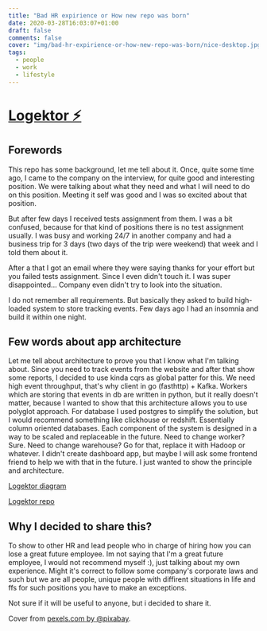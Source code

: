 ```yaml
---
title: "Bad HR expirience or How new repo was born"
date: 2020-03-28T16:03:07+01:00
draft: false
comments: false
cover: "img/bad-hr-expirience-or-how-new-repo-was-born/nice-desktop.jpg"
tags:
  - people
  - work
  - lifestyle
---
```


# [Logektor ⚡️](https://github.com/lalabuy948/logektor)

## Forewords

This repo has some background, let me tell about it. Once, quite some time ago, I came to the company on the interview, for quite good and interesting position. We were talking about what they need and what I will need to do on this position. Meeting it self was good and I was so excited about that position.

But after few days I received tests assignment from them. I was a bit confused, because for that kind of positions there is no test assignment usually. I was busy and working 24/7 in another company and had a business trip for 3 days (two days of the trip were weekend) that week and I told them about it.

After a that I got an email where they were saying thanks for your effort but you failed tests assignment. Since I even didn't touch it. I was super disappointed... Company even didn't try to look into the situation.

I do not remember all requirements. But basically they asked to build high-loaded system to store tracking events. Few days ago I had an insomnia and build it within one night. 

## Few words about app architecture

Let me tell about architecture to prove you that I know what I'm talking about. Since you need to track events from the website and after that show some reports, I decided to use kinda cqrs as global patter for this. We need high event throughput, that's why client in go (fasthttp) + Kafka. Workers which are storing that events in db are written in python, but it really doesn't matter, because I wanted to show that this architecture allows you to use polyglot approach. For database I used postgres to simplify the solution, but I would recommend something like clickhouse or redshift. Essentially column oriented databases. Each component of the system is designed in a way to be scaled and replaceable in the future. Need to change worker? Sure. Need to change warehouse? Go for that, replace it with Hadoop or whatever. I didn't create dashboard app, but maybe I will ask some frontend friend to help we with that in the future. I just wanted to show the principle and architecture.

[Logektor diagram](https://github.com/lalabuy948/logektor/blob/master/github/EventTrackingSA.svg)

[Logektor repo](https://github.com/lalabuy948/logektor)

## Why I decided to share this?

To show to other HR and lead people who in charge of hiring how you can lose a great future employee. Im not saying that I'm a great future employee, I would not recommend myself :), just talking about my own experience. Might it's correct to follow some company's corporate laws and such but we are all people, unique people with diffirent situations in life and ffs for such positions you have to make an exceptions.

Not sure if it will be useful to anyone, but i decided to share it.

Cover from [pexels.com by @pixabay](https://www.pexels.com/@pixabay).
